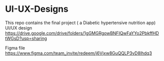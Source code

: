 # UI-UX-Designs
This repo contains the final project ( a Diabetic hypertensive nutrition app) UI/UX design
https://drive.google.com/drive/folders/1gGMGRgowBNFIQwFaYYo2PbkffHDtWGsD?usp=sharing

Figma file
https://www.figma.com/team_invite/redeem/j6Vjxw8GuQQLP3vD8lhdq3
